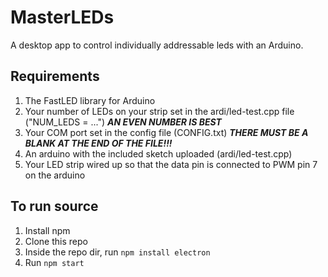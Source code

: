 # MasterLEDs
A desktop app to control individually addressable leds with an Arduino.

## Requirements
1) The FastLED library for Arduino
2) Your number of LEDs on your strip set in the ardi/led-test.cpp file ("NUM_LEDS = ...") ***AN EVEN NUMBER IS BEST***
3) Your COM port set in the config file (CONFIG.txt) ***THERE MUST BE A BLANK AT THE END OF THE FILE!!!***
4) An arduino with the included sketch uploaded (ardi/led-test.cpp)
5) Your LED strip wired up so that the data pin is connected to PWM pin 7 on the arduino

## To run source
1) Install npm
2) Clone this repo
3) Inside the repo dir, run `npm install electron`
4) Run `npm start`
